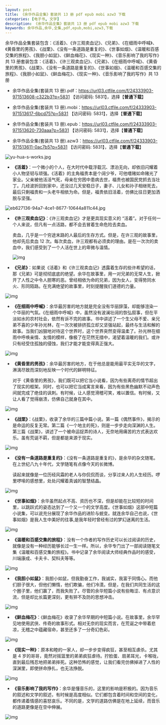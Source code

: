 ```yaml
---
layout: post
title: 《余华作品全集》套装共 13 册 pdf epub mobi azw3 下载
categories: [电子书, 文学]
description: 《余华作品全集》套装共 13 册 pdf epub mobi azw3 下载
keywords: 余华作品,余华,全集,pdf,epub,mobi,azw3,下载
---
```


余华作品全集套装包含：《活着》、《许三观卖血记》、《兄弟》、《在细雨中呼喊》、《黄昏里的男孩》、《战栗》、《没有一条道路是重复的》、《世事如烟》、《温暖和百感交集的旅程》、《我胆小如鼠》、《鲜血梅花》、《现实一种》、《音乐影响了我的写作》共 13 册套装包含：《活着》、《许三观卖血记》、《兄弟》、《在细雨中呼喊》、《黄昏里的男孩》、《战栗》、《没有一条道路是重复的》、《世事如烟》、《温暖和百感交集的旅程》、《我胆小如鼠》、《鲜血梅花》、《现实一种》、《音乐影响了我的写作》共 13 册

- 余华作品全集(套装共 13 册).pdf：<https://url03.ctfile.com/f/24333903-971513608-c322b3?p=5831> 【访问密码: 5831】，选择【**普通下载**】

- 余华作品全集(套装共 13 册).mobi：<https://url03.ctfile.com/f/24333903-971513617-6bcd75?p=5831> 【访问密码: 5831】，选择【**普通下载**】

- 余华作品全集(套装共 13 册).epub：<https://url03.ctfile.com/f/24333903-971513620-730aaa?p=5831> 【访问密码: 5831】，选择【**普通下载**】

- 余华作品全集(套装共 13 册).azw3：<https://url03.ctfile.com/f/24333903-971513611-0ac7b5?p=5831> 【访问密码: 5831】，选择【**普通下载**】

![yu-hua-s-works.jpg](https://cdn.jsdelivr.net/gh/isanthree/blog-gallery/pic/yu-hua-s-works.jpg)

- **《活着》**：一个微小的个人，在大时代中载浮载沉、漂泊无向，却依旧闪耀着小人物坚韧与顽强。《活着》的主角福贵本是个阔少爷，可他嗜赌如命赌光了家业。父亲被他活活气死，母亲在穷困中患病去世，福贵也被国民党抓去当壮丁。几经波折回到家中，还没过几天安稳日子，妻子、儿女和孙子相继死去，最后只剩福贵和一头老牛相依为命。但是，福贵依旧活着，仿佛比往日更加洒脱与坚强。

![eb627136-94a7-4ce1-8677-10644a811c44.jpg](https://yuhua.zjnu.edu.cn/_upload/article/images/85/5e/765ca850465992631762d6afc783/eb627136-94a7-4ce1-8677-10644a811c44.jpg)

- **《许三观卖血记》**：《许三观卖血记》才是更具现实意义的 “活着”。对于任何一个人来说，但凡有一点活路，都不会去冒着生命危险去卖血。

  卖血，几乎是一个穷途末路的人最后的生存方式。但是，在许三观的故事里，他却先后卖血 12 次。每次卖血，许三观都有必须卖的理由。是在一次次的卖血中，我们感受到了一个人活在世上的卑微与温情。

  ![img](https://yuhua.zjnu.edu.cn/_upload/article/images/85/5e/765ca850465992631762d6afc783/9c31043e-2c23-4b43-b537-84e42bfe0e1a.jpg)

- **《兄弟》**：如果说《活着》和《许三观卖血记》透露着生存的些许希望的话，那《兄弟》可是彻彻底底的绝望。余华在故事里，用一对兄弟的无常人生，掀开了人性之中令人胆寒的恶。曾经相依为命的兄弟，因为女人，变得势同水火、形同陌路。在充满绝望的故事里，时刻提醒我们道德的力量。

![img](https://yuhua.zjnu.edu.cn/_upload/article/images/85/5e/765ca850465992631762d6afc783/37aa133e-c001-4718-b1a6-82f491d368ad.jpg)

- **《在细雨中呼喊》**：余华最厉害的地方就是完全没有华丽辞藻，却能够渲染一个华丽的气氛。《在细雨中呼喊》中，虽然没有波澜壮阔的恢弘叙事，但在平淡如水的农村社会，依然有诉不完的故事。书中讲述了一个生父母不爱、亲兄弟不喜的少年孙光林，在一次次被排挤孤立却又坚强站起，最终与生活和解的故事。当我们凶狠地对待这个世界时，这个世界突然变得温柔了。孙光林在细雨中呼唤亲情、友情的模样，像极了在茫然无措中，渴望着温暖的我们。或许只有经受住孤独的侵蚀，我们才能才能变得真正强大。

![img](https://yuhua.zjnu.edu.cn/_upload/article/images/85/5e/765ca850465992631762d6afc783/5a69d6ec-5cbf-4c1b-9dd4-9cd9a7142d89.jpg)

- **《黄昏里的男孩》**：余华最厉害的地方，在于他总是能用最平实无华的文字，淋漓尽致而深刻地反映一个时代的鲜明特征。

  对于《黄昏里的男孩》，我们既可以把它当小说看，因为有些离奇的情节超出了现实的框架。同时，也可以把它当成寓言来看，因为有些黑色幽默不动声色间就完成了绝佳的讽刺。有时候，让人感觉滑稽可笑，难以置信。有时候，又让人看了觉得崩溃，仿佛自己就身在其中。

![img](https://yuhua.zjnu.edu.cn/_upload/article/images/85/5e/765ca850465992631762d6afc783/7d19102d-8339-4d1a-bce4-15e039f74e71.jpg)

- **《战栗》**：《战栗》，收录了余华的三篇中篇小说。第一篇《偶然事件》，揭示的是命运的反复无常。第二篇《一个地主的死》，则是一步步走向深渊的人生。第三篇《战栗》，讲述了一个被命运捉弄的诗人，无奈地用痛苦的方式表达欢乐。虽有荒诞不羁，但是都是来源于现实。

![img](https://yuhua.zjnu.edu.cn/_upload/article/images/85/5e/765ca850465992631762d6afc783/773bf028-5d5d-4389-94f1-c04a611f2e42.jpg)

- **《没有一条道路是重复的》**：《没有一条道路是重复的》，是余华的杂文随笔。在上世纪八九十年代，文学随笔有点像今天的长微博。

  读起来就像是一位历经风霜的老人与你侃侃而谈，分享过来人的人生经历。啰里啰嗦的感想里，处处闪耀着真诚的智慧结晶。

![img](https://yuhua.zjnu.edu.cn/_upload/article/images/85/5e/765ca850465992631762d6afc783/8617adbd-f904-4e27-9fa3-c8a2857e81c8.jpg)

- **《世事如烟》**：余华虽然起点不高、资历也不深，但是却能在比较短的时间里，以跳跃式的姿态达到了一个又一个的文学高度。《世事如烟》这部中短篇小说集，可以说充分展现了余华作品的进阶与蜕变。就连余华自己也说，《世事如烟》是我人生中美好的往事,是我年轻时曾经有过的梦幻迷离的生活。

![img](https://yuhua.zjnu.edu.cn/_upload/article/images/85/5e/765ca850465992631762d6afc783/0f3e83c5-81dd-4713-b575-ef0fa1d0552c.jpg)

- **《温暖和百感交集的旅程》**：没有一个作者的写作历史可以长过阅读的历史，就像是没有一种经历能够长过一生一样。所以，余华专门出了一部阅读随笔文集《温暖和百感交集的旅程》。书中记录了余华阅读大师经典作品时的感受，川端康成、卡夫卡、契科夫等等。

![img](https://yuhua.zjnu.edu.cn/_upload/article/images/85/5e/765ca850465992631762d6afc783/5a86833e-bb3e-4afe-97fd-91b970772332.jpg)

- **《我胆小如鼠》**：我胆小如鼠，但我勤奋工作，我诚实，我富于同情心。而他们胆子很大，但他们懒惰，他们欺骗，他们冷漠。但是，在我们共同生活的这个圈子里，他们赢了，而我失败了。尽管的余华短篇小说有些晦涩、有点意识流，但是却比长篇更深刻，更有猝不及防的思想冲击。

![img](https://yuhua.zjnu.edu.cn/_upload/article/images/85/5e/765ca850465992631762d6afc783/6e0b413d-7bb6-4d63-bcbc-1174f7e312f3.jpg)

- **《鲜血梅花》**：《鲜血梅花》收录了余华早期的中短篇小说。在故事里，余华罕见地使用武侠、传奇的故事形式。相对无奈的现实而言，在荒诞之中带着悲凉，无稽之中蕴藏宿命，甚至还多了一分奇幻色彩。

![img](https://yuhua.zjnu.edu.cn/_upload/article/images/85/5e/765ca850465992631762d6afc783/51f748a6-d768-4318-b8b9-95c07a6b73d0.jpg)

- **《现实一种》**：原本和睦的一家人，却一步步变得疯狂，甚至相互虐杀。尤其是 4 岁的哥哥，竟然对摇篮里的弟弟疯狂虐待。拧脸蛋、扇弟耳光，卡喉咙，直到最后残忍地把弟弟摔死。这种恐怖的感觉，让我们看完仿佛掉进了人性的深渊里，即使拼命挣扎，也无法挣脱。

![img](https://yuhua.zjnu.edu.cn/_upload/article/images/85/5e/765ca850465992631762d6afc783/0634b334-6289-45ca-b82c-32d3fdb83519.jpg)

- **《音乐影响了我的写作》**：余华是懂音乐的，这里的影响是积极的。因为音乐的叙述和文学的叙述，有时候是高度相似。它们都包含着时间和空间的变化，都传递着情感的喜怒哀乐。不同的是，文学的道路仿佛是在地上延续，而音乐的道路更像是在空中伸展。

![img](https://yuhua.zjnu.edu.cn/_upload/article/images/85/5e/765ca850465992631762d6afc783/5b1b8686-159c-4362-aa82-8f6eac006654.jpg)
